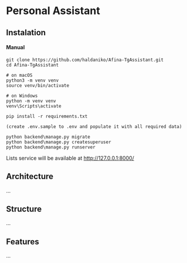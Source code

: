 # Personal Assistant

## Instalation

#### Manual

```
git clone https://github.com/haldaniko/Afina-TgAssistant.git
cd Afina-TgAssistant

# on macOS
python3 -m venv venv
source venv/bin/activate

# on Windows
python -m venv venv
venv\Scripts\activate

pip install -r requirements.txt

(create .env.sample to .env and populate it with all required data)

python backend\manage.py migrate
python backend\manage.py createsuperuser
python backend\manage.py runserver

```

Lists service will be available at http://127.0.0.1:8000/

## Architecture

...

## Structure

...

## Features

...

